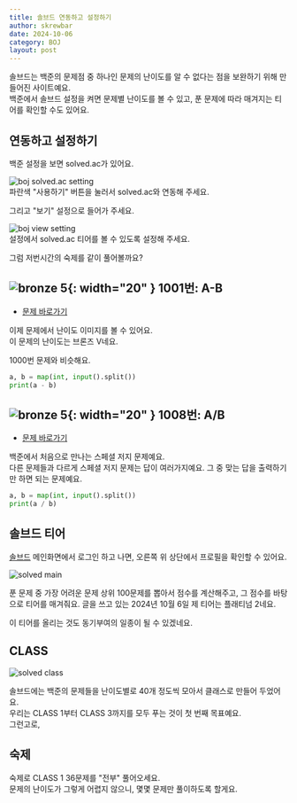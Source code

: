 ```yaml
---
title: 솔브드 연동하고 설정하기
author: skrewbar
date: 2024-10-06
category: BOJ
layout: post
---
```


솔브드는 백준의 문제점 중 하나인 문제의 난이도를 알 수 없다는 점을 보완하기 위해 만들어진 사이트예요.  
백준에서 솔브드 설정을 켜면 문제별 난이도를 볼 수 있고, 푼 문제에 따라 매겨지는 티어를 확인할 수도 있어요.  

## 연동하고 설정하기

백준 설정을 보면 solved.ac가 있어요.  

![boj solved.ac setting]({{site.baseurl}}/assets/gitbook/images/boj_solved.ac_setting.png)  
파란색 "사용하기" 버튼을 눌러서 solved.ac와 연동해 주세요.  

그리고 "보기" 설정으로 들어가 주세요.  

![boj view setting]({{site.baseurl}}/assets/gitbook/images/boj_view_setting.png)  
설정에서 solved.ac 티어를 볼 수 있도록 설정해 주세요.  

그럼 저번시간의 숙제를 같이 풀어볼까요?

## ![bronze 5][b5]{: width="20" } 1001번: A-B

- [문제 바로가기](https://www.acmicpc.net/problem/1001)

이제 문제에서 난이도 이미지를 볼 수 있어요.  
이 문제의 난이도는 <span class="bronze">브론즈 V</span>네요.

1000번 문제와 비슷해요.
```py
a, b = map(int, input().split())
print(a - b)
```

## ![bronze 5][b5]{: width="20" } 1008번: A/B

- [문제 바로가기](https://www.acmicpc.net/problem/1008)

백준에서 처음으로 만나는 스페셜 저지 문제예요.  
다른 문제들과 다르게 스페셜 저지 문제는 답이 여러가지예요. 그 중 맞는 답을 출력하기만 하면 되는 문제예요.  

```py
a, b = map(int, input().split())
print(a / b)
```

## 솔브드 티어

[솔브드][solved.ac] 메인화면에서 로그인 하고 나면, 오른쪽 위 상단에서 프로필을 확인할 수 있어요.  

![solved main]({{site.baseurl}}/assets/gitbook/images/solved.ac_main.png)  

푼 문제 중 가장 어려운 문제 상위 100문제를 뽑아서 점수를 계산해주고, 그 점수를 바탕으로 티어를 매겨줘요. 글을 쓰고 있는 2024년 10월 6일 제 티어는 <span class="platinum">플래티넘 2</span>네요.  

이 티어를 올리는 것도 동기부여의 일종이 될 수 있겠네요.

## CLASS

![solved class]({{site.baseurl}}/assets/gitbook/images/solved.ac_class.png)  

솔브드에는 백준의 문제들을 난이도별로 40개 정도씩 모아서 클래스로 만들어 두었어요.  
우리는 CLASS 1부터 CLASS 3까지를 모두 푸는 것이 첫 번째 목표예요.  
그런고로,

## 숙제

숙제로 CLASS 1 36문제를 "전부" 풀어오세요.  
문제의 난이도가 그렇게 어렵지 않으니, 몇몇 문제만 풀이하도록 할게요.



[b5]: https://d2gd6pc034wcta.cloudfront.net/tier/1.svg
[solved.ac]: https://solved.ac